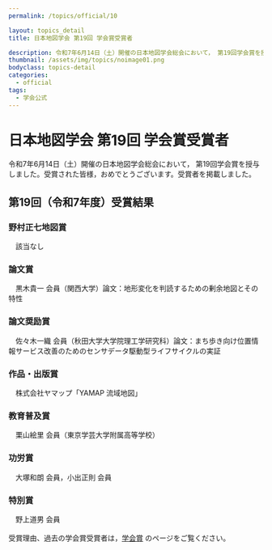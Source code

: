 ```yaml
---
permalink: /topics/official/10

layout: topics_detail
title: 日本地図学会 第19回 学会賞受賞者

description: 令和7年6月14日（土）開催の日本地図学会総会において， 第19回学会賞を授与しました。受賞された皆様、おめでとうございます。受賞者を掲載しました。
thumbnail: /assets/img/topics/noimage01.png
bodyclass: topics-detail
categories:
  - official
tags:
  - 学会公式
---
```

# 日本地図学会 第19回 学会賞受賞者
令和7年6月14日（土）開催の日本地図学会総会において， 第19回学会賞を授与しました。受賞された皆様，おめでとうございます。受賞者を掲載しました。

## 第19回（令和7年度）受賞結果
### 野村正七地図賞
　該当なし
### 論文賞
　黒木貴一 会員（関西大学）論文：地形変化を判読するための剰余地図とその特性
### 論文奨励賞
　佐々木一織 会員（秋田大学大学院理工学研究科）論文：まち歩き向け位置情報サービス改善のためのセンサデータ駆動型ライフサイクルの実証
### 作品・出版賞
　株式会社ヤマップ「YAMAP 流域地図」
### 教育普及賞
　栗山絵里 会員（東京学芸大学附属高等学校）
### 功労賞
　大塚和朗 会員，小出正則 会員
### 特別賞
　野上道男 会員
<br>
<br>
受賞理由、過去の学会賞受賞者は，[学会賞](https://jcacj.org/jcacjaward.html) のページをご覧ください。
